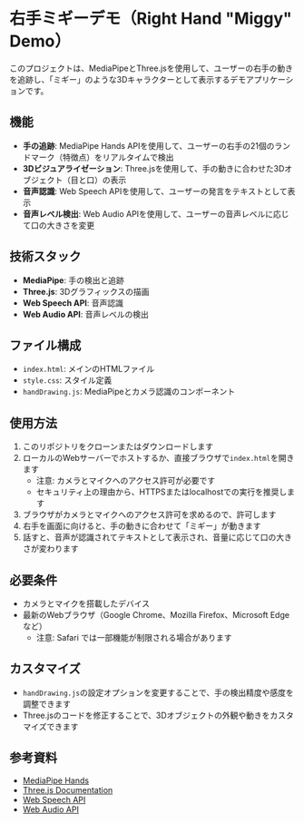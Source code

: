 # 右手ミギーデモ（Right Hand "Miggy" Demo）

このプロジェクトは、MediaPipeとThree.jsを使用して、ユーザーの右手の動きを追跡し、「ミギー」のような3Dキャラクターとして表示するデモアプリケーションです。

## 機能

- **手の追跡**: MediaPipe Hands APIを使用して、ユーザーの右手の21個のランドマーク（特徴点）をリアルタイムで検出
- **3Dビジュアライゼーション**: Three.jsを使用して、手の動きに合わせた3Dオブジェクト（目と口）の表示
- **音声認識**: Web Speech APIを使用して、ユーザーの発言をテキストとして表示
- **音声レベル検出**: Web Audio APIを使用して、ユーザーの音声レベルに応じて口の大きさを変更

## 技術スタック

- **MediaPipe**: 手の検出と追跡
- **Three.js**: 3Dグラフィックスの描画
- **Web Speech API**: 音声認識
- **Web Audio API**: 音声レベルの検出

## ファイル構成

- `index.html`: メインのHTMLファイル
- `style.css`: スタイル定義
- `handDrawing.js`: MediaPipeとカメラ認識のコンポーネント

## 使用方法

1. このリポジトリをクローンまたはダウンロードします
2. ローカルのWebサーバーでホストするか、直接ブラウザで`index.html`を開きます
   - 注意: カメラとマイクへのアクセス許可が必要です
   - セキュリティ上の理由から、HTTPSまたはlocalhostでの実行を推奨します
3. ブラウザがカメラとマイクへのアクセス許可を求めるので、許可します
4. 右手を画面に向けると、手の動きに合わせて「ミギー」が動きます
5. 話すと、音声が認識されてテキストとして表示され、音量に応じて口の大きさが変わります

## 必要条件

- カメラとマイクを搭載したデバイス
- 最新のWebブラウザ（Google Chrome、Mozilla Firefox、Microsoft Edgeなど）
  - 注意: Safari では一部機能が制限される場合があります

## カスタマイズ

- `handDrawing.js`の設定オプションを変更することで、手の検出精度や感度を調整できます
- Three.jsのコードを修正することで、3Dオブジェクトの外観や動きをカスタマイズできます

## 参考資料

- [MediaPipe Hands](https://google.github.io/mediapipe/solutions/hands.html)
- [Three.js Documentation](https://threejs.org/docs/)
- [Web Speech API](https://developer.mozilla.org/en-US/docs/Web/API/Web_Speech_API)
- [Web Audio API](https://developer.mozilla.org/en-US/docs/Web/API/Web_Audio_API)
